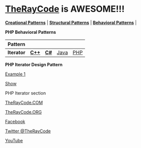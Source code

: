 # [TheRayCode](../../README.md) is AWESOME!!! 

**[Creational Patterns](../README.md)** | **[Structural Patterns](../../Structural/README.md)** | **[Behavioral Patterns](../../Behavioral/README.md)** |

**PHP Behavioral Patterns**

|Pattern|   |   |   |   |
|---|---|---|---|---|
| **Iterator** | [**C++**](../../../CPP/Behavioral/Iterator/README.md) | [**C#**](../../../Csharp/Behavioral/Iterator/README.md) | [Java](../../../Java/Behavioral/Iterator/README.md) | [PHP](../../../PHP/Behavioral/Iterator/README.md) |

**PHP Iterator Design Pattern**

[Example 1](./I1/README.md)

[Show](./Show/README.md)


PHP Iterator section

[TheRayCode.COM](https://www.TheRayCode.com)

[TheRayCode.ORG](https://www.TheRayCode.org)

[Facebook](https://www.facebook.com/TheRayCode/)

[Twitter @TheRayCode](https://www.twitter.com/TheRayCode/)

[YouTube](https://www.youtube.com/TheRayCode/)

